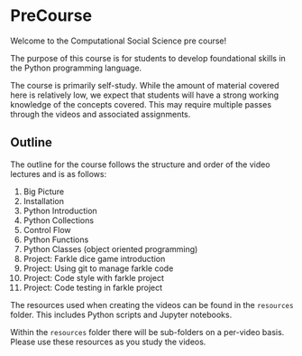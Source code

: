 # PreCourse

Welcome to the Computational Social Science pre course!

The purpose of this course is for students to develop foundational skills in the Python programming language. 

The course is primarily self-study. While the amount of material covered here is relatively low, we expect that students will have a strong working knowledge of the concepts covered. This may require multiple passes through the videos and associated assignments.

## Outline

The outline for the course follows the structure and order of the video lectures and is as follows:

1. Big Picture
2. Installation
3. Python Introduction
4. Python Collections
5. Control Flow
6. Python Functions
7. Python Classes (object oriented programming)
8. Project: Farkle dice game introduction
9. Project: Using git to manage farkle code
10. Project: Code style with farkle project
11. Project: Code testing in farkle project

The resources used when creating the videos can be found in the `resources` folder. This includes Python scripts and Jupyter notebooks. 

Within the `resources` folder there will be sub-folders on a per-video basis. Please use these resources as you study the videos.